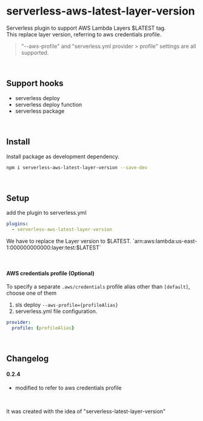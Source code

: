 # serverless-aws-latest-layer-version

Serverless plugin to support AWS Lambda Layers $LATEST tag.   
This replace layer version, referring to aws credentials profile.      
> "--aws-profile" and "serverless.yml provider > profile" settings are all supported.

&nbsp;

## Support hooks
- serverless deploy
- serverless deploy function
- serverless package

&nbsp;

## Install

Install package as development dependency.

```bash
npm i serverless-aws-latest-layer-version --save-dev
```

&nbsp;

## Setup
add the plugin to serverless.yml

```yaml
plugins:
  - serverless-aws-latest-layer-version
```

We have to replace the Layer version to $LATEST.   
`arn:aws:lambda:us-east-1:000000000000:layer:test:$LATEST`

&nbsp;

#### AWS credentials profile (Optional)
To specify a separate `.aws/credentials` profile alias other than `[default]`, choose one of them   
1. sls deploy `--aws-profile={profileAlias}`  
2. serverless.yml file configuration. 
```yaml
provider:
  profile: {profileAlias}
```

&nbsp;

## Changelog
#### 0.2.4
- modified to refer to aws credentials profile

&nbsp;
&nbsp;
&nbsp;

It was created with the idea of "serverless-latest-layer-version"   
